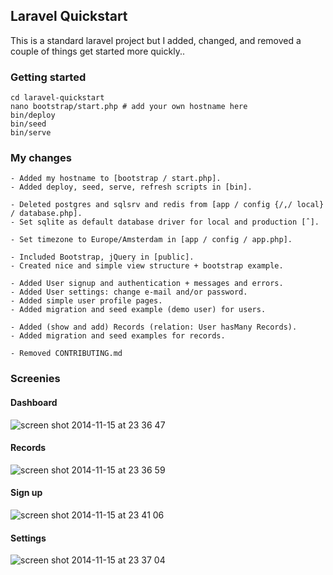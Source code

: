 ## Laravel Quickstart
This is a standard laravel project but I added, changed, and removed a couple of things get started more quickly..

### Getting started
```
cd laravel-quickstart 
nano bootstrap/start.php # add your own hostname here
bin/deploy
bin/seed
bin/serve
```

### My changes
```
- Added my hostname to [bootstrap / start.php].
- Added deploy, seed, serve, refresh scripts in [bin].

- Deleted postgres and sqlsrv and redis from [app / config {/,/ local} / database.php].
- Set sqlite as default database driver for local and production [ˆ].

- Set timezone to Europe/Amsterdam in [app / config / app.php].

- Included Bootstrap, jQuery in [public]. 
- Created nice and simple view structure + bootstrap example.

- Added User signup and authentication + messages and errors.
- Added User settings: change e-mail and/or password.
- Added simple user profile pages.
- Added migration and seed example (demo user) for users.

- Added (show and add) Records (relation: User hasMany Records).
- Added migration and seed examples for records.

- Removed CONTRIBUTING.md
```

### Screenies
#### Dashboard
![screen shot 2014-11-15 at 23 36 47](https://cloud.githubusercontent.com/assets/1312973/5059579/9be62026-6d20-11e4-8a06-53f949b0bfa4.png)
#### Records
![screen shot 2014-11-15 at 23 36 59](https://cloud.githubusercontent.com/assets/1312973/5059582/aea52b62-6d20-11e4-8dac-3a80b6dcdd56.png)
#### Sign up
![screen shot 2014-11-15 at 23 41 06](https://cloud.githubusercontent.com/assets/1312973/5059587/ed4af63a-6d20-11e4-9e16-d263e657df82.png)
#### Settings
![screen shot 2014-11-15 at 23 37 04](https://cloud.githubusercontent.com/assets/1312973/5059584/bfd67f8a-6d20-11e4-9f79-2977ce10d9b5.png)


